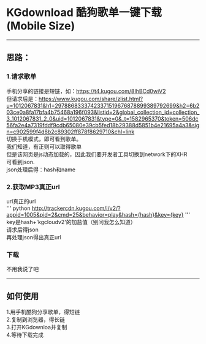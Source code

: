 # KGdownload 酷狗歌单一键下载(Mobile Size)
***

## 思路：

### 1.请求歌单
手机分享的链接是短链，如：https://t4.kugou.com/8IhBCd0wiV2 <br>
但请求后是：https://www.kugou.com/share/zlist.html?u=1012067831&h1=29788683337423371519676878899389792699&h2=6b203ce0a8fa17bfa4b75468a196f093&listid=2&global_collection_id=collection_3_1012067831_2_0&uid=1012067831&type=0&_t=1582965370&token=506dc56fa2e4a7319fddf9cdb65080e39cb5fed18b29388d5851b4e21695a4a3&sign=c902599f4d8b2c89302ff878f8629710&chl=link<br>
切换手机模式，即可看到歌单。<br>
我们知道，有正则可以取得歌单<br>
但是该网页是js动态加载的，因此我们要开发者工具切换到network下的XHR<br>
可看到json.<br>
json处理后得：hash和name<br>

### 2.获取MP3真正url
url真正的url<br>
''' python
http://trackercdn.kugou.com/i/v2/?appid=1005&pid=2&cmd=25&behavior=play&hash={hash}&key={key}
'''<br>
key是hash+'kgcloudv2'的加盐值（别问我怎么知道）<br>
请求后得json<br>
再处理json得出真正url<br>

### 下载
不用我说了吧<br>

***
## 如何使用
1.用手机酷狗分享歌单，得短链<br>
2.复制到浏览器，得长链<br>
3.打开KGdownloa并复制<br>
4.等待下载完成<br>

